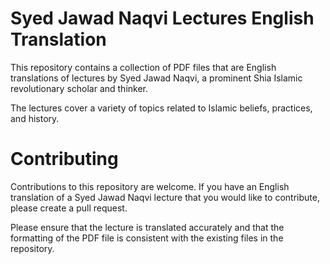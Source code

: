 # Syed Jawad Naqvi Lectures English Translation
This repository contains a collection of PDF files that are English translations of lectures by Syed Jawad Naqvi, a prominent Shia Islamic revolutionary scholar and thinker. 

The lectures cover a variety of topics related to Islamic beliefs, practices, and history.
# Contributing

Contributions to this repository are welcome. If you have an English translation of a Syed Jawad Naqvi lecture that you would like to contribute, please create a pull request.

Please ensure that the lecture is translated accurately and that the formatting of the PDF file is consistent with the existing files in the repository.
